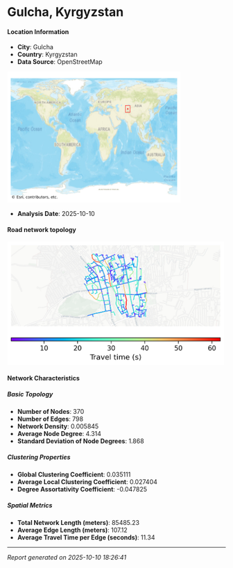 # Gulcha, Kyrgyzstan

#### Location Information

- **City**: Gulcha
- **Country**: Kyrgyzstan
- **Data Source**: OpenStreetMap
<img src="Gulcha_location.png" alt="Gulcha Location Map" width="400" />

- **Analysis Date**: 2025-10-10

#### Road network topology

<img src="Gulcha_network_map.png" alt="Gulcha Road Network Map" width="500"/>

#### Network Characteristics

##### Basic Topology

- **Number of Nodes**: 370
- **Number of Edges**: 798
- **Network Density**: 0.005845
- **Average Node Degree**: 4.314
- **Standard Deviation of Node Degrees**: 1.868

##### Clustering Properties

- **Global Clustering Coefficient**: 0.035111
- **Average Local Clustering Coefficient**: 0.027404
- **Degree Assortativity Coefficient**: -0.047825

##### Spatial Metrics

- **Total Network Length (meters)**: 85485.23
- **Average Edge Length (meters)**: 107.12
- **Average Travel Time per Edge (seconds)**: 11.34

---
*Report generated on 2025-10-10 18:26:41*
